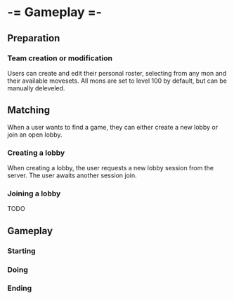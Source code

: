 # -= Gameplay =-

## Preparation

### Team creation or modification

Users can create and edit their personal roster, selecting from any mon and their
available movesets. All mons are set to level 100 by default, but can be
manually deleveled.

## Matching

When a user wants to find a game, they can either create a new lobby or join an
open lobby.

### Creating a lobby

When creating a lobby, the user requests a new lobby session from the server. The user awaits another session join.

### Joining a lobby

TODO

## Gameplay

### Starting

### Doing

### Ending
